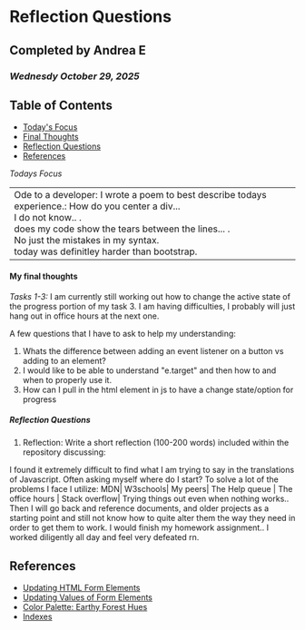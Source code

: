 # Reflection Questions
## Completed by Andrea E 
### *Wednesdy October 29, 2025*


## Table of Contents
- [Today's Focus](#todays-focus)
- [Final Thoughts](#final-thoughts)
- [Reflection Questions](#reflection-questions)
- [References](#references)









*Todays Focus*

<table><tr><td> Ode to a developer:
I wrote a poem to best describe todays experience.:
How do you center a div...<br>
I do not know.. .<br>
does my code show the tears between the lines... .<br>
No just the mistakes in my syntax.<br>
today was definitley harder than bootstrap.<br>
</td></tr></table> 


#### My final thoughts

*Tasks 1-3:*
I am currently still working out how to change the active state of the progress portion of my task 3. I am having difficulties, I probably will just hang out in office hours at the next one.

A few questions that I have to ask to help my understanding:

1. Whats the difference between adding an event listener on a button vs adding to an element?
2. I would like to be able to understand "e.target" and then how to and when to properly use it.
3. How can I pull in the html element in js to have a change state/option for progress

##### Reflection Questions

1. Reflection: Write a short reflection (100-200 words) included within the repository discussing:

I found it extremely difficult to find what I am trying to say in the translations of Javascript. Often asking myself where do I start? 
To solve a lot of the problems I face I utilize:
MDN| W3schools| My peers| The Help queue | The office hours | Stack overflow| Trying things out even when nothing works.. Then I will go back and reference documents, and older projects as a starting point and still not know how to quite alter them the way they need in order to get them to work.  I would finish my homework assignment.. I worked diligently all day and feel very defeated rn. 


## References

- [Updating HTML Form Elements](https://study.com/academy/lesson/videoupdating-html-form-elements-in-javascript-explanation-examples.html)
- [Updating Values of Form Elements](https://stackoverflow.com/questions/6441354/real-time-updating-of-values-on-a-form)
- [Color Palette: Earthy Forest Hues](https://coolors.co/palettes/trending)
- [Indexes](https://www.w3schools.com/jsref/jsref_index.asp)
